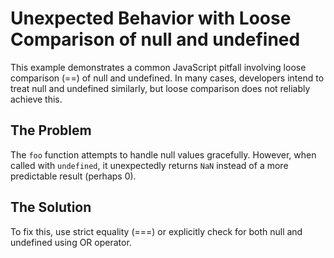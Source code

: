 # Unexpected Behavior with Loose Comparison of null and undefined

This example demonstrates a common JavaScript pitfall involving loose comparison (==) of null and undefined.  In many cases, developers intend to treat null and undefined similarly, but loose comparison does not reliably achieve this.

## The Problem

The `foo` function attempts to handle null values gracefully.  However, when called with `undefined`, it unexpectedly returns `NaN` instead of a more predictable result (perhaps 0).

## The Solution

To fix this, use strict equality (===) or explicitly check for both null and undefined using OR operator.